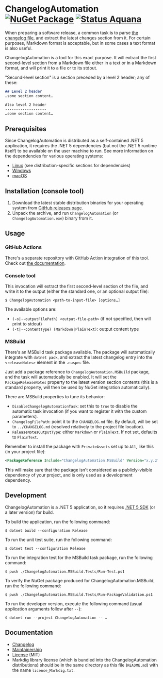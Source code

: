 ChangelogAutomation [![NuGet Package][nuget.badge]][nuget.package] [![Status Aquana][status-aquana]][andivionian-status-classifier]
===================

When preparing a software release, a common task is to parse [the changelog file][keep-a-changelog], and extract the latest changes section from it. For certain purposes, Markdown format is acceptable, but in some cases a text format is also useful.

ChangelogAutomation is a tool for this exact purpose. It will extract the first second-level section from a Markdown file either in a text or in a Markdown format, and will print it to a file or to its stdout.

"Second-level section" is a section preceded by a level 2 header; any of these:

```markdown
## Level 2 header
…some section content…

Also level 2 header
-------------------
…some section content…
```

Prerequisites
-------------

Since ChangelogAutomation is distributed as a self-contained .NET 5 application, it requires the .NET 5 dependencies (but not the .NET 5 runtime itself) to be available on the user machine to run. See more information on the dependencies for various operating systems:

- [Linux][deps.linux] (see distribution-specific sections for dependencies)
- [Windows][deps.windows]
- [macOS][deps.macos]

Installation (console tool)
---------------------------

1. Download the latest stable distribution binaries for your operating system from [GitHub releases page][releases].
2. Unpack the archive, and run `ChangelogAutomation` (or `ChangelogAutomation.exe`) binary from it.

Usage
-----

### GitHub Actions

There's a separate repository with GitHub Action integration of this tool. Check out [the documentation][github-actions].

### Console tool

This invocation will extract the first second-level section of the file, and write it to the output (either the standard one, or an optional output file):

```console
$ ChangelogAutomation <path-to-input-file> [options…]
```

The available options are:

- `(-o|--outputFilePath) <output-file-path>` (if not specified, then will print to stdout)
- `(-t|--contentType) (Markdown|PlainText)`: output content type

### MSBuild

There's an MSBuild task package available. The package will automatically integrate with `dotnet pack`, and extract the latest changelog entry into the `<releaseNotes>` element in the `.nuspec` file.

Just add a package reference to `ChangelogAutomation.MSBuild` package, and the task will automatically be enabled. It will set the `PackageReleaseNotes` property to the latest version section contents (this is a standard property, will then be used by NuGet integration automatically).

There are MSBuild properties to tune its behavior:

- `DisableChangelogAutomationTask`: set this to `true` to disable the automatic task invocation (if you want to register it with the custom parameters).
- `ChangelogFilePath`: point it to the `CHANGELOG.md` file. By default, will be set to `../CHANGELOG.md` (resolved relatively to the project file location).
- `ReleaseNotesOutputType`: either `Markdown` or `PlainText`. If not set, defaults to `PlainText`.

Remember to install the package with `PrivateAssets` set up to `All`, like this (in your project file):

```xml
<PackageReference Include="ChangelogAutomation.MSBuild" Version="x.y.z" PrivateAssets="All" />
```

This will make sure that the package isn't considered as a publicly-visible dependency of your project, and is only used as a development dependency.

Development
-----------

ChangelogAutomation is a .NET 5 application, so it requires [.NET 5 SDK][dotnet-sdk] (or a later version) for build.

To build the application, run the following command:

```console
$ dotnet build --configuration Release
```

To run the unit test suite, run the following command:

```console
$ dotnet test --configuration Release
```

To run the integration test for the MSBuild task package, run the following command:

```console
$ pwsh ./ChangelogAutomation.MSBuild.Tests/Run-Test.ps1
```

To verify the NuGet package produced for ChangelogAutomation.MSBuild, run the following command:

```console
$ pwsh ./ChangelogAutomation.MSBuild.Tests/Run-PackageValidation.ps1
```

To run the developer version, execute the following command (usual application arguments follow after `--`):

```console
$ dotnet run --project ChangelogAutomation -- …
```

Documentation
-------------

- [Changelog][changelog]
- [Maintainership][maintainership]
- [License][license] (MIT)
- Markdig library license (which is bundled into the ChangelogAutomation distributions) should be in the same directory as this file (`README.md`) with the name `license_Markdig.txt`.

[andivionian-status-classifier]: https://github.com/ForNeVeR/andivionian-status-classifier#status-aquana-
[changelog]: ./CHANGELOG.md
[deps.linux]: https://docs.microsoft.com/en-us/dotnet/core/install/linux
[deps.macos]: https://docs.microsoft.com/en-us/dotnet/core/install/macos#dependencies
[deps.windows]: https://docs.microsoft.com/en-us/dotnet/core/install/windows?tabs=net50#dependencies
[dotnet-sdk]: https://dotnet.microsoft.com/
[keep-a-changelog]: http://keepachangelog.com/
[license]: ./LICENSE.md
[maintainership]: ./MAINTAINERSHIP.md
[nuget.package]: https://www.nuget.org/packages/ChangelogAutomation.MSBuild/
[releases]: https://github.com/ForNeVeR/ChangelogAutomation/releases
[github-actions]: https://github.com/marketplace/actions/changelogautomation-action

[nuget.badge]: https://img.shields.io/nuget/v/ChangelogAutomation.MSBuild
[status-aquana]: https://img.shields.io/badge/status-aquana-yellowgreen.svg
